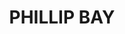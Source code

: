 ---
lastmod: '2025-04-06T06:05:20+00:00'
latitude: -33.969624
layout: suburb
longitude: 151.237844
postcode: '2036'
state: NSW
title: PHILLIP BAY
url: /nsw/phillip-bay/
---